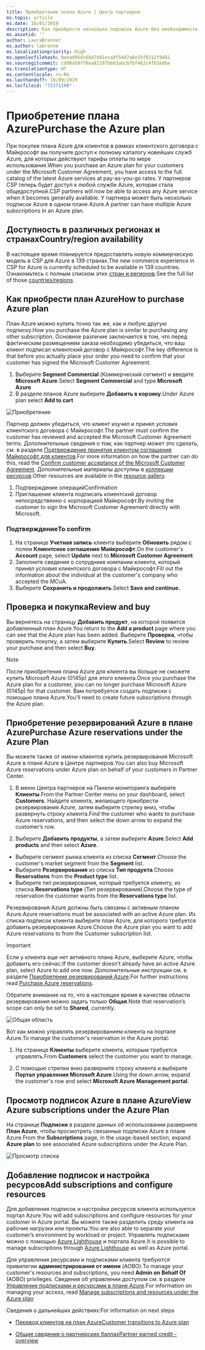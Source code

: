 ```yaml
---
title: Приобретение плана Azure | Центр партнеров
ms.topic: article
ms.date: 10/01/2019
description: Как приобрести несколько подписок Azure без необходимости отправлять отдельный заказ для каждой подписки.
ms.assetid: ''
author: LauraBrenner
ms.author: labrenne
ms.localizationpriority: High
ms.openlocfilehash: 0eead95dc6847dd1eca8f54d7a6e15f8312f9481
ms.sourcegitcommit: cd90a59ff0ea81197b603abcb7bf462c4fb1edbe
ms.translationtype: HT
ms.contentlocale: ru-RU
ms.lasthandoff: 10/09/2019
ms.locfileid: "72171190"
---
```

# <a name="purchase-the-azure-plan"></a><span data-ttu-id="1ac86-103">Приобретение плана Azure</span><span class="sxs-lookup"><span data-stu-id="1ac86-103">Purchase the Azure plan</span></span>

<span data-ttu-id="1ac86-104">При покупке плана Azure для клиентов в рамках клиентского договора с Майкрософт вы получите доступ к полному каталогу новейших служб Azure, для которых действуют тарифы оплаты по мере использования.</span><span class="sxs-lookup"><span data-stu-id="1ac86-104">When you purchase an Azure plan for your customers under the Microsoft Customer Agreement, you have access to the full catalog of the latest Azure services at pay-as-you-go rates.</span></span> <span data-ttu-id="1ac86-105">У партнеров CSP теперь будет доступ к любой службе Azure, которая стала общедоступной.</span><span class="sxs-lookup"><span data-stu-id="1ac86-105">CSP partners will now be able to access any Azure service when it becomes generally available.</span></span> <span data-ttu-id="1ac86-106">У партнера может быть несколько подписок Azure в одном плане Azure.</span><span class="sxs-lookup"><span data-stu-id="1ac86-106">A partner can have multiple Azure subscriptions in an Azure plan.</span></span> 

## <a name="countryregion-availability"></a><span data-ttu-id="1ac86-107">Доступность в различных регионах и странах</span><span class="sxs-lookup"><span data-stu-id="1ac86-107">Country/region availability</span></span>
<span data-ttu-id="1ac86-108">В настоящее время планируется предоставлять новую коммерческую модель в CSP для Azure в 139 странах.</span><span class="sxs-lookup"><span data-stu-id="1ac86-108">The new commerce experience in CSP for Azure is currently scheduled to be available in 139 countries.</span></span> <span data-ttu-id="1ac86-109">Ознакомьтесь с полным списком этих [стран и регионов](https://query.prod.cms.rt.microsoft.com/cms/api/am/binary/RE3QN0x).</span><span class="sxs-lookup"><span data-stu-id="1ac86-109">See the full list of those [countries/regions](https://query.prod.cms.rt.microsoft.com/cms/api/am/binary/RE3QN0x).</span></span> 

## <a name="how-to-purchase-azure-plan"></a><span data-ttu-id="1ac86-110">Как приобрести план Azure</span><span class="sxs-lookup"><span data-stu-id="1ac86-110">How to purchase Azure plan</span></span>

<span data-ttu-id="1ac86-111">План Azure можно купить точно так же, как и любую другую подписку.</span><span class="sxs-lookup"><span data-stu-id="1ac86-111">How you purchase the Azure plan is similar to purchasing any other subscription.</span></span> <span data-ttu-id="1ac86-112">Основное различие заключается в том, что перед фактическим размещением заказа необходимо убедиться, что ваш клиент подписал клиентский договор с Майкрософт.</span><span class="sxs-lookup"><span data-stu-id="1ac86-112">The key difference is that before you actually place your order you need to confirm that your customer has signed the Microsoft Customer Agreement.</span></span>

1. <span data-ttu-id="1ac86-113">Выберите **Segment Commercial** (Коммерческий сегмент) и введите **Microsoft Azure**.</span><span class="sxs-lookup"><span data-stu-id="1ac86-113">Select **Segment Commercial** and type **Microsoft Azure**</span></span> 
2. <span data-ttu-id="1ac86-114">В разделе планов Azure выберите **Добавить в корзину**.</span><span class="sxs-lookup"><span data-stu-id="1ac86-114">Under Azure plan select **Add to cart**</span></span>

![Приобретение](images/azure/Azurepurchase1.png)

<span data-ttu-id="1ac86-116">Партнер должен убедиться, что клиент изучил и принял условия клиентского договора с Майкрософт.</span><span class="sxs-lookup"><span data-stu-id="1ac86-116">The partner must confirm the customer has reviewed and accepted the Microsoft Customer Agreement terms.</span></span> <span data-ttu-id="1ac86-117">Дополнительные сведения о том, как партнер может это сделать, см. в разделе [Подтверждение принятия клиентом соглашения Майкрософт для клиентов](https://docs.microsoft.com/en-us/partner-center/confirm-customer-agreement).</span><span class="sxs-lookup"><span data-stu-id="1ac86-117">For more information on how the partner can do this, read the [Confirm customer acceptance of the Microsoft Customer Agreement](https://docs.microsoft.com/en-us/partner-center/confirm-customer-agreement).</span></span> <span data-ttu-id="1ac86-118">Дополнительные материалы доступны в [коллекции ресурсов](https://partner.microsoft.com/resources/collection/Microsoft-Customer-Agreement-in-the-CSP-program#/).</span><span class="sxs-lookup"><span data-stu-id="1ac86-118">Other resources are available in the [resource gallery](https://partner.microsoft.com/resources/collection/Microsoft-Customer-Agreement-in-the-CSP-program#/).</span></span>

1. <span data-ttu-id="1ac86-119">Подтверждение операций</span><span class="sxs-lookup"><span data-stu-id="1ac86-119">Confirmation</span></span>
2. <span data-ttu-id="1ac86-120">Приглашение клиента подписать клиентский договор непосредственно с корпорацией Майкрософт.</span><span class="sxs-lookup"><span data-stu-id="1ac86-120">By inviting the customer to sign the Microsoft Customer Agreement directly with Microsoft.</span></span> 

### <a name="to-confirm"></a><span data-ttu-id="1ac86-121">Подтверждение</span><span class="sxs-lookup"><span data-stu-id="1ac86-121">To confirm</span></span> 

1. <span data-ttu-id="1ac86-122">На странице **Учетная запись** клиента выберите **Обновить** рядом с полем **Клиентское соглашение Майкрософт**.</span><span class="sxs-lookup"><span data-stu-id="1ac86-122">On the customer's **Account** page, select **Update** next to **Microsoft Customer Agreement**</span></span>  
2. <span data-ttu-id="1ac86-123">Заполните сведения о сотруднике компании клиента, который принял условия клиентского договора с Майкрософт.</span><span class="sxs-lookup"><span data-stu-id="1ac86-123">Fill out the information about the individual at the customer's company who accepted the MCuA.</span></span>
3. <span data-ttu-id="1ac86-124">Выберите **Сохранить и продолжить**.</span><span class="sxs-lookup"><span data-stu-id="1ac86-124">Select **Save and continue.**</span></span>  

## <a name="review-and-buy"></a><span data-ttu-id="1ac86-125">Проверка и покупка</span><span class="sxs-lookup"><span data-stu-id="1ac86-125">Review and buy</span></span>

<span data-ttu-id="1ac86-126">Вы вернетесь на страницу **Добавить продукт**, на которой появится добавленный план Azure.</span><span class="sxs-lookup"><span data-stu-id="1ac86-126">You return to the **Add a product** page where you can see that the Azure plan has been added.</span></span> <span data-ttu-id="1ac86-127">Выберите **Проверка**, чтобы проверить покупку, а затем выберите **Купить**.</span><span class="sxs-lookup"><span data-stu-id="1ac86-127">Select **Review** to review your purchase and then select **Buy**.</span></span> 

>[!Note]
><span data-ttu-id="1ac86-128">После приобретения плана Azure для клиента вы больше не сможете купить Microsoft Azure (0145p) для этого клиента.</span><span class="sxs-lookup"><span data-stu-id="1ac86-128">Once you purchase the Azure plan for a customer, you can no longer purchase Microsoft Azure (0145p) for that customer.</span></span> <span data-ttu-id="1ac86-129">Вам потребуется создать подписки с помощью плана Azure.</span><span class="sxs-lookup"><span data-stu-id="1ac86-129">You'll need to create future subscriptions through the Azure plan.</span></span>

## <a name="purchase-azure-reservations-under-the-azure-plan"></a><span data-ttu-id="1ac86-130">Приобретение резервирований Azure в плане Azure</span><span class="sxs-lookup"><span data-stu-id="1ac86-130">Purchase Azure reservations under the Azure Plan</span></span> 
  
<span data-ttu-id="1ac86-131">Вы можете также от имени клиентов купить резервирования Microsoft Azure в плане Azure в Центре партнеров.</span><span class="sxs-lookup"><span data-stu-id="1ac86-131">You can also buy Microsoft Azure reservations under Azure plan on behalf of your customers in Partner Center.</span></span>

1. <span data-ttu-id="1ac86-132">В меню Центра партнеров на Панели мониторинга выберите **Клиенты**.</span><span class="sxs-lookup"><span data-stu-id="1ac86-132">From the Partner Center menu on your dashboard, select **Customers**.</span></span> <span data-ttu-id="1ac86-133">Найдите клиента, желающего приобрести резервирования Azure, затем выберите стрелку вниз, чтобы развернуть строку клиента.</span><span class="sxs-lookup"><span data-stu-id="1ac86-133">Find the customer who wants to purchase Azure reservations, and then select the down arrow to expand the customer’s row.</span></span> 

2. <span data-ttu-id="1ac86-134">Выберите **Добавить продукты**, а затем выберите **Azure**.</span><span class="sxs-lookup"><span data-stu-id="1ac86-134">Select **Add products** and then select **Azure**.</span></span> 
- <span data-ttu-id="1ac86-135">Выберите сегмент рынка клиента из списка **Сегмент**.</span><span class="sxs-lookup"><span data-stu-id="1ac86-135">Choose the customer's market segment from the **Segment** list.</span></span> 
- <span data-ttu-id="1ac86-136">Выберите **Резервирования** из списка **Тип продукта**.</span><span class="sxs-lookup"><span data-stu-id="1ac86-136">Choose **Reservations** from the **Product type** list.</span></span> 
- <span data-ttu-id="1ac86-137">Выберите тип резервирования, который требуется клиенту, из списка **Reservations type** (Тип резервирования).</span><span class="sxs-lookup"><span data-stu-id="1ac86-137">Choose the type of reservation the customer wants from the **Reservations type** list.</span></span> 

<span data-ttu-id="1ac86-138">Резервирования Azure должны быть связаны с активным планом Azure.</span><span class="sxs-lookup"><span data-stu-id="1ac86-138">Azure reservations must be associated with an active Azure plan.</span></span> <span data-ttu-id="1ac86-139">Из списка подписок клиента выберите план Azure, для которого требуется добавить резервирования Azure.</span><span class="sxs-lookup"><span data-stu-id="1ac86-139">Choose the Azure plan you want to add Azure reservations to from the Customer subscription list.</span></span> 

>[!Important] 
><span data-ttu-id="1ac86-140">Если у клиента еще нет активного плана Azure, выберите Azure, чтобы добавить его сейчас.</span><span class="sxs-lookup"><span data-stu-id="1ac86-140">If the customer doesn’t already have an active Azure plan, select Azure to add one now.</span></span> <span data-ttu-id="1ac86-141">Дополнительные инструкции см. в разделе [Приобретение резервирований Azure](https://docs.microsoft.com/partner-center/azure-reservations-buying#purchase-azure-reservations).</span><span class="sxs-lookup"><span data-stu-id="1ac86-141">For further instructions read [Purchase Azure reservations](https://docs.microsoft.com/partner-center/azure-reservations-buying#purchase-azure-reservations).</span></span>

<span data-ttu-id="1ac86-142">Обратите внимание на то, что в настоящее время в качестве области резервирования можно задать только **Общая**.</span><span class="sxs-lookup"><span data-stu-id="1ac86-142">Note that reservation’s scope can only be set to **Shared**, currently.</span></span> 

![Общая область](images/azure/scopeshared.png)

<span data-ttu-id="1ac86-144">Вот как можно управлять резервированием клиента на портале Azure.</span><span class="sxs-lookup"><span data-stu-id="1ac86-144">To manage the customer's reservation in the Azure portal:</span></span> 

1. <span data-ttu-id="1ac86-145">На странице **Клиенты** выберите клиента, которым требуется управлять.</span><span class="sxs-lookup"><span data-stu-id="1ac86-145">From **Customers** select the customer you want to manage.</span></span> 

2. <span data-ttu-id="1ac86-146">С помощью стрелки вниз разверните строку клиента и выберите **Портал управления Microsoft Azure**.</span><span class="sxs-lookup"><span data-stu-id="1ac86-146">Using the down arrow, expand the customer's row and select **Microsoft Azure Management portal**.</span></span>  
 
## <a name="view-azure-subscriptions-under-the-azure-plan"></a><span data-ttu-id="1ac86-147">Просмотр подписок Azure в плане Azure</span><span class="sxs-lookup"><span data-stu-id="1ac86-147">View Azure subscriptions under the Azure Plan</span></span> 

<span data-ttu-id="1ac86-148">На странице **Подписки** в разделе данных об использовании разверните **План Azure**, чтобы просмотреть связанные подписки Azure в плане Azure.</span><span class="sxs-lookup"><span data-stu-id="1ac86-148">From the **Subscriptions** page, in the usage-based section, expand **Azure plan** to see associated Azure subscriptions under the Azure Plan.</span></span>

![Просмотр списка](images/azure/viewlist.png)


## <a name="add-subscriptions-and-configure-resources"></a><span data-ttu-id="1ac86-150">Добавление подписок и настройка ресурсов</span><span class="sxs-lookup"><span data-stu-id="1ac86-150">Add subscriptions and configure resources</span></span>

<span data-ttu-id="1ac86-151">Для добавления подписок и настройки ресурсов клиента используется портал Azure.</span><span class="sxs-lookup"><span data-stu-id="1ac86-151">You will add subscriptions and configure resources for your customer in Azure portal.</span></span> <span data-ttu-id="1ac86-152">Вы можете также разделить среду клиента на рабочие нагрузки или проекты.</span><span class="sxs-lookup"><span data-stu-id="1ac86-152">You are also able to separate your customer’s environment by workload or project.</span></span> <span data-ttu-id="1ac86-153">Управлять подписками можно с помощью [Azure Lighthouse](https://azure.microsoft.com/services/azure-lighthouse/) и портала Azure.</span><span class="sxs-lookup"><span data-stu-id="1ac86-153">It is possible to manage subscriptions through [Azure Lighthouse](https://azure.microsoft.com/services/azure-lighthouse/) as well as Azure portal.</span></span> 

<span data-ttu-id="1ac86-154">Для управления ресурсами и подписками клиента требуются привилегии **администрирования от имени** (AOBO).</span><span class="sxs-lookup"><span data-stu-id="1ac86-154">To manage your customer's resources and subscriptions, you need **Admin on Behalf Of** (AOBO) privileges.</span></span> <span data-ttu-id="1ac86-155">Сведения об управлении доступом см. в разделе [Управление подписками и ресурсами в плане Azure](azure-plan-manage.md).</span><span class="sxs-lookup"><span data-stu-id="1ac86-155">For information on managing your access, read [Manage subscriptions and resources under the Azure plan](azure-plan-manage.md)</span></span>

<span data-ttu-id="1ac86-156">Сведения о дальнейших действиях:</span><span class="sxs-lookup"><span data-stu-id="1ac86-156">For information on next steps</span></span>

- [<span data-ttu-id="1ac86-157">Перевод клиентов на план Azure</span><span class="sxs-lookup"><span data-stu-id="1ac86-157">Customer transitions to Azure plan</span></span>](azure-plan-transition.md)

- [<span data-ttu-id="1ac86-158">Общие сведения о партнерских баллах</span><span class="sxs-lookup"><span data-stu-id="1ac86-158">Partner earned credit - overview</span></span>](partner-earned-credit.md)







            




    

  













    



    